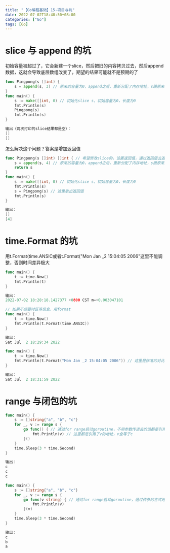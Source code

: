 ```yaml
---
title: "【Go编程基础】15-项目与坑"
date: 2022-07-02T18:40:50+08:00
categories: ["Go"]
tags: [Go]
---
```

# slice 与 append 的坑
初始容量被超过了，它会新建一个slice，然后把旧的内容拷贝过去，然后append数据，这就会导致底层数组改变了，期望的结果可能就不是预期的了

```go
func Pingpong(s []int) {
	s = append(s, 3) // 原来的容量为0，append之后，重新分配了内存地址，s跟原来的slice s已经不是同一个了
}
func main() {
	s := make([]int, 0) // 初始化slice s，初始容量为0，长度为0
	fmt.Println(s)
	Pingpong(s)
	fmt.Println(s)
}

输出（两次打印的slice结果都是空）：
[]
[]
```

怎么解决这个问题？答案是增加返回值

```go
func Pingpong(s []int) []int { // 希望修改slice的，设置返回值，通过返回值去返回数据
	s = append(s, 4) // 原来的容量为0，append之后，重新分配了内存地址，s跟原来的slice s已经不是同一个了
	return s
}
func main() {
	s := make([]int, 0) // 初始化slice s，初始容量为0，长度为0
	fmt.Println(s)
	s = Pingpong(s) // 这里取出返回值
	fmt.Println(s)
}

输出：
[]
[4]
```

# time.Format 的坑
用t.Format(time.ANSIC或者t.Format("Mon Jan _2 15:04:05 2006"这里不能调整，否则时间差异极大

```go
func main() {
	t := time.Now()
	fmt.Println(t)
}

输出：
2022-07-02 18:28:18.1427377 +0800 CST m=+0.003047101
```

```go
// 如果不想要时区等信息，用format
func main() {
	t := time.Now()
	fmt.Println(t.Format(time.ANSIC))
}

输出：
Sat Jul  2 18:29:34 2022
```

```go
func main() {
	t := time.Now()
	fmt.Println(t.Format("Mon Jan _2 15:04:05 2006")) // 这里是标准的对比时间，不能改变吗，否则差异很大
}

输出：
Sat Jul  2 18:31:59 2022
```

# range 与闭包的坑
```go
func main() {
	s := []string{"a", "b", "c"}
	for _, v := range s {
		go func() { // 通过for range启动goroutine，不用参数传进去的值都是引用闭包的思想
			fmt.Println(v) // 这里都是引用了v的地址，v全等于c
		}()
	}
	time.Sleep(3 * time.Second)
}

输出：
c
c
c
```

```go
func main() {
	s := []string{"a", "b", "c"}
	for _, v := range s {
		go func(v string) { // 通过for range启动goroutine，通过传参的方式进行传值
			fmt.Println(v)
		}(v)
	}
	time.Sleep(3 * time.Second)
}

输出：
c
b
a
```
